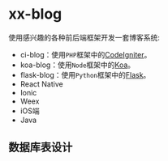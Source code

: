 # xx-blog

使用感兴趣的各种前后端框架开发一套博客系统:

 - ci-blog：使用`PHP`框架中的[CodeIgniter](http://www.codeigniter.com/)。
 - koa-blog：使用`Node`框架中的[Koa](https://github.com/koajs/koa)。
 - flask-blog：使用`Python`框架中的[Flask](https://github.com/pallets/flask)。
 - React Native
 - Ionic
 - Weex
 - iOS端
 - Java

## 数据库表设计

